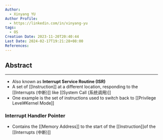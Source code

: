 ```yaml
---
Author:
  - Xinyang YU
Author Profile:
  - https://linkedin.com/in/xinyang-yu
tags:
  - OS
Creation Date: 2023-11-20T20:40:44
Last Date: 2024-02-17T19:21:28+08:00
References: 
---
```

## Abstract
---
- Also known as **Interrupt Service Routine (ISR)**
- A set of [[Instruction]] at a different location, responding to the [[Interrupts (中断)]] like [[System Call (系统调用)]]
- One example is the set of instructions used to switch back to [[Privilege Level#Kernel Mode]]

### Interrupt Handler Pointer
- Contains the [[Memory Address]] to the start of the [[Instruction]]of the [[Interrupts (中断)]]
